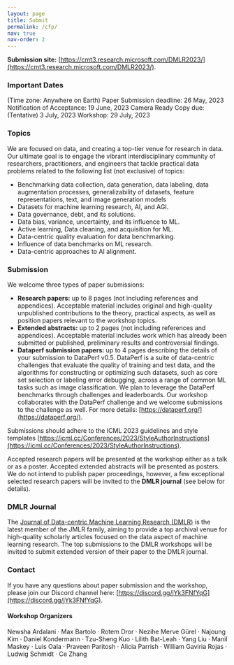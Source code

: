 ```yaml
---
layout: page
title: Submit
permalink: /cfp/
nav: true
nav-order: 2
---
```

**Submission site:** [https://cmt3.research.microsoft.com/DMLR2023/](https://cmt3.research.microsoft.com/DMLR2023/).

### Important Dates 
(Time zone: Anywhere on Earth)
Paper Submission deadline: 26 May, 2023
Notification of Acceptance: 19 June, 2023
Camera Ready Copy due: (Tentative) 3 July, 2023
Workshop: 29 July, 2023

### Topics
We are focused on data, and creating a top-tier venue for research in data. Our ultimate goal is to engage the vibrant interdisciplinary community of researchers, practitioners, and engineers that tackle practical data problems related to the following list (not exclusive) of topics:
* Benchmarking data collection, data generation, data labeling, data augmentation processes, generalizability of datasets, feature representations, text, and image generation models
* Datasets for machine learning research, AI, and AGI.
* Data governance, debt, and its solutions.
* Data bias, variance, uncertainty, and its influence to ML.
* Active learning, Data cleaning, and acquisition for ML.
* Data-centric quality evaluation for data benchmarking.
* Influence of data benchmarks on ML research.
* Data-centric approaches to AI alignment.

### Submission
We welcome three types of paper submissions:

* **Research papers:** up to 8 pages (not including references and appendices). Acceptable material includes original and high-quality unpublished contributions to the theory, practical aspects, as well as position papers relevant to the workshop topics.
* **Extended abstracts:** up to 2 pages (not including references and appendices). Acceptable material includes work which has already been submitted or published, preliminary results and controversial findings.
* **Dataperf submission papers:** up to 4 pages describing the details of your submission to DataPerf v0.5. DataPerf is a suite of data-centric challenges that evaluate the quality of training and test data, and the algorithms for constructing or optimizing such datasets, such as core set selection or labeling error debugging, across a range of common ML tasks such as image classification. We plan to leverage the DataPerf benchmarks through challenges and leaderboards. Our workshop collaborates with the DataPerf challenge and we welcome submissions to the challenge as well. For more details: [https://dataperf.org/](https://dataperf.org/).

Submissions should adhere to the ICML 2023 guidelines and style templates
[https://icml.cc/Conferences/2023/StyleAuthorInstructions](https://icml.cc/Conferences/2023/StyleAuthorInstructions).

Accepted research papers will be presented at the workshop either as a talk or as a poster. Accepted extended abstracts will be presented as posters. We do not intend to publish paper proceedings, however, a few exceptional selected research papers will be invited to the **DMLR journal** (see below for details).

### DMLR Journal
The [Journal of Data-centric Machine Learning Research (DMLR)](https://data.mlr.press/) is the latest member of the JMLR family, aiming to provide a top archival venue for high-quality scholarly articles focused on the data aspect of machine learning research. The top submissions to the DMLR workshops will be invited to submit extended version of their paper to the DMLR journal.

### Contact
If you have any questions about paper submission and the workshop, please join our Discord channel here: [https://discord.gg/jYk3FNfYqG](https://discord.gg/jYk3FNfYqG).

#### Workshop Organizers
Newsha Ardalani · Max Bartolo · Rotem Dror · Nezihe Merve Gürel · Najoung Kim ·  Daniel Kondermann · Tzu-Sheng Kuo · Lilith Bat-Leah · Yang Liu · Manil Maskey · Luis Oala · Praveen Paritosh · Alicia Parrish · William Gaviria Rojas · Ludwig Schmidt · Ce Zhang 



